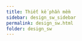```yaml
---
title: Thiết kế phần mềm
sidebar: design_sw_sidebar
permalink: design_sw.html
folder: design_sw
---
```


